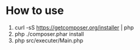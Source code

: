 
# How to use

1. curl -sS https://getcomposer.org/installer | php
2. php ./composer.phar install
3. php src/executer/Main.php


